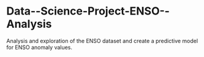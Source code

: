 # Data--Science-Project-ENSO--Analysis
Analysis and exploration of the ENSO dataset and create a predictive model for ENSO anomaly values.
